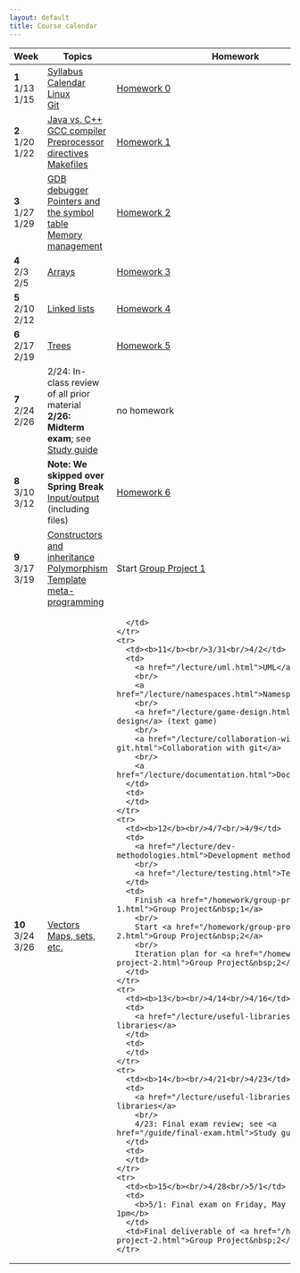 ```yaml
---
layout: default
title: Course calendar
---
```


<table>
  <thead>
    <tr>
      <th>Week</th>
      <th>Topics</th>
      <th>Homework</th>
    </tr>
  </thead>
  <tbody>
    <tr>
      <td><b>1</b><br/>1/13<br/>1/15</td>
      <td>
        <a href="/lecture/syllabus.html">Syllabus</a>
        <br/>
        <a href="/lecture/calendar.html">Calendar</a>
        <br/>
        <a href="/lecture/linux.html">Linux</a>
        <br/>
        <a href="/lecture/git.html">Git</a>
      </td>
      <td>
        <a href="/homework/homework-0.html">Homework&nbsp;0</a>
      </td>
    </tr>
    <tr>
      <td><b>2</b><br/>1/20<br/>1/22</td>
      <td>
        <a href="/lecture/java-vs-cpp.html">Java vs. C++</a>
        <br/>
        <a href="/lecture/gcc-compiler.html">GCC compiler</a>
        <br/>
        <a href="/lecture/preprocessor.html">Preprocessor directives</a>
        <br/>
        <a href="/lecture/makefiles.html">Makefiles</a>
      </td>
      <td><a href="/homework/homework-1.html">Homework&nbsp;1</a></td>
    </tr>
    <tr>
      <td><b>3</b><br/>1/27<br/>1/29</td>
      <td>
        <a href="/lecture/gdb-debugger.html">GDB debugger</a>
        <br/>
        <a href="/lecture/pointers-symbol-table.html">Pointers and the symbol table</a>
        <br/>
        <a href="/lecture/memory-management.html">Memory management</a>
      </td>
      <td>
        <a href="/homework/homework-2.html">Homework&nbsp;2</a>
      </td>
    </tr>
    <tr>
      <td><b>4</b><br/>2/3<br/>2/5</td>
      <td>
        <a href="/lecture/arrays.html">Arrays</a>
      </td>
      <td>
        <a href="/homework/homework-3.html">Homework&nbsp;3</a>
      </td>
    </tr>
    <tr>
      <td><b>5</b><br/>2/10<br/>2/12</td>
      <td>
        <a href="/lecture/linked-lists.html">Linked lists</a>
      </td>
      <td>
        <a href="/homework/homework-4.html">Homework&nbsp;4</a>
      </td>
    </tr>
    <tr>
      <td><b>6</b><br/>2/17<br/>2/19</td>
      <td>
        <a href="/lecture/trees.html">Trees</a>
      </td>
      <td>
        <a href="/homework/homework-5.html">Homework&nbsp;5</a>
      </td>
    </tr>
    <tr>
      <td><b>7</b><br/>2/24<br/>2/26</td>
      <td>
        2/24: In-class review of all prior material
        <br/>
        <b>2/26: Midterm exam</b>; see <a href="/guide/midterm-exam.html">Study guide</a>
      <td>no homework</td>
    </tr>
    <tr>
      <td><b>8</b><br/>3/10<br/>3/12</td>
      <td>
        <b>Note: We skipped over Spring Break</b><br/>
        <a href="/lecture/input-output.html">Input/output</a> (including files)
      </td>
      <td>
        <a href="/homework/homework-6.html">Homework&nbsp;6</a>
      </td>
    </tr>
    <tr>
      <td><b>9</b><br/>3/17<br/>3/19</td>
      <td>
        <a href="/lecture/constructors-and-inheritance.html">Constructors and inheritance</a>
        <br/>
        <a href="/lecture/polymorphism.html">Polymorphism</a>
        <br/>
        <a href="/lecture/template-metaprogramming.html">Template meta-programming</a>
      </td>
      <td>
        Start <a href="/homework/group-project-1.html">Group Project&nbsp;1</a>
      </td>
    </tr>
    <tr>
      <td><b>10</b><br/>3/24<br/>3/26</td>
      <td>
        <a href="/lecture/vectors.html">Vectors</a>
        <br/>
        <a href="/lecture/maps-sets-etc.html">Maps, sets, etc.</a>
      </td>
      <td>

      </td>
    </tr>
    <tr>
      <td><b>11</b><br/>3/31<br/>4/2</td>
      <td>
        <a href="/lecture/uml.html">UML</a>
        <br/>
        <a href="/lecture/namespaces.html">Namespaces</a>
        <br/>
        <a href="/lecture/game-design.html">Game design</a> (text game)
        <br/>
        <a href="/lecture/collaboration-with-git.html">Collaboration with git</a>
        <br/>
        <a href="/lecture/documentation.html">Documentation</a>
      </td>
      <td>
      </td>
    </tr>
    <tr>
      <td><b>12</b><br/>4/7<br/>4/9</td>
      <td>
        <a href="/lecture/dev-methodologies.html">Development methodologies</a>
        <br/>
        <a href="/lecture/testing.html">Testing</a>
      </td>
      <td>
        Finish <a href="/homework/group-project-1.html">Group Project&nbsp;1</a>
        <br/>
        Start <a href="/homework/group-project-2.html">Group Project&nbsp;2</a>
        <br/>
        Iteration plan for <a href="/homework/group-project-2.html">Group Project&nbsp;2</a>
      </td>
    </tr>
    <tr>
      <td><b>13</b><br/>4/14<br/>4/16</td>
      <td>
        <a href="/lecture/useful-libraries.html">Useful libraries</a>
      </td>
      <td>
      </td>
    </tr>
    <tr>
      <td><b>14</b><br/>4/21<br/>4/23</td>
      <td>
        <a href="/lecture/useful-libraries.html">Useful libraries</a>
        <br/>
        4/23: Final exam review; see <a href="/guide/final-exam.html">Study guide</a>
      </td>
      <td>
      </td>
    </tr>
    <tr>
      <td><b>15</b><br/>4/28<br/>5/1</td>
      <td>
        <b>5/1: Final exam on Friday, May 1, 11am-1pm</b>
      </td>
      <td>Final deliverable of <a href="/homework/group-project-2.html">Group Project&nbsp;2</a> (4/30)</td>
    </tr>
  </tbody>
</table>
